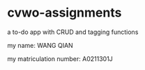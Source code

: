 # cvwo-assignments
a to-do app with CRUD and tagging functions 

my name: WANG QIAN

my matriculation number: A0211301J
